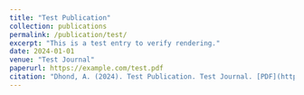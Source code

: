```yaml
---
title: "Test Publication"
collection: publications
permalink: /publication/test/
excerpt: "This is a test entry to verify rendering."
date: 2024-01-01
venue: "Test Journal"
paperurl: https://example.com/test.pdf
citation: "Dhond, A. (2024). Test Publication. Test Journal. [PDF](https://example.com/test.pdf)"
---
```

